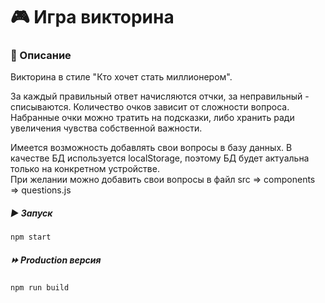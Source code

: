 # :video_game: Игра викторина #

### :pencil: Описание ###

Викторина в стиле "Кто хочет стать миллионером".

За каждый правильный ответ начисляются отчки, за неправильный - списываются. Количество очков зависит от сложности вопроса. Набранные очки можно тратить на подсказки, либо хранить ради увеличения чувства собственной важности.

Имеется возможность добавлять свои вопросы в базу данных. В качестве БД используется localStorage, поэтому БД будет актуальна только на конкретном устройстве.<br>
При желании можно добавить свои вопросы в файл src => components => questions.js

##### :arrow_forward: Запуск #####

`npm start`

##### :fast_forward: Production версия #####

`npm run build`
